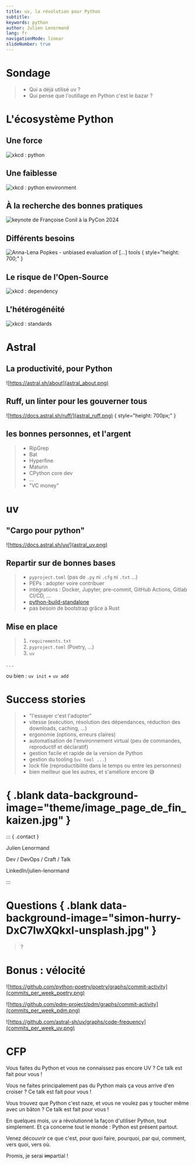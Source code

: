 ```yaml
---
title: uv, la révolution pour Python
subtitle: 
keywords: python
author: Julien Lenormand
lang: fr
navigationMode: linear
slideNumber: true
---
```


# Sondage

> * Qui a déjà utilisé uv ?
> * Qui pense que l'outillage en Python c'est le bazar ?

# L'écosystème Python

## Une force

![xkcd : python](xkcd353_python.png)

## Une faiblesse

![xkcd : python environment](xkcd1987_python_environment.png)

## À la recherche des bonnes pratiques

![keynote de Françoise Conil à la PyCon 2024](francoise_conil_recherche_bonnes_pratiques_packaging.png)

## Différents besoins

![Anna-Lena Popkes - unbiased evaluation of [...] tools](venn_diagram_updated_08_2024.png) { style="height: 700;" }

## Le risque de l'Open-Source

![xkcd : dependency](xkcd2347_dependency.png)

## L'hétérogénéité

![xkcd : standards](xkcd927_standards.png)

# Astral

## La productivité, pour Python

![https://astral.sh/about](astral_about.png)

## Ruff, un linter pour les gouverner tous

![https://docs.astral.sh/ruff/](astral_ruff.png) { style="height: 700px;" }

## les bonnes personnes, et l'argent

> * RipGrep
> * Bat
> * Hyperfine
> * Maturin
> * CPython core dev
> * ...
> * "VC money"

# uv

## "Cargo pour python"

![https://docs.astral.sh/uv/](astral_uv.png)

## Repartir sur de bonnes bases

> * `pyproject.toml` (pas de `.py` ni `.cfg` ni `.txt` ...)
> * PEPs : adopter voire contribuer
> * intégrations : Docker, Jupyter, pre-commit, GitHub Actions, Gitlab CI/CD, ...
> * [python-build-standalone](https://github.com/indygreg/python-build-standalone)
> * pas besoin de bootstrap grâce à Rust

## Mise en place

> 1. `requirements.txt`
> 2. `pyproject.toml` (Poetry, ...)
> 3. `uv`

. . .

ou bien : `uv init` + `uv add`

# Success stories

> * "l'essayer c'est l'adopter"
> * vitesse (exécution, résolution des dépendances, réduction des downloads, caching, ...)
> * ergonomie (options, erreurs claires)
> * automatisation de l'environnement virtual (peu de commandes, reproductif et déclaratif)
> * gestion facile et rapide de la version de Python
> * gestion du tooling (`uv tool ...`)
> * lock file (reproductibilité dans le temps ou entre les personnes)
> * bien meilleur que les autres, et s'améliore encore 😅

# { .blank data-background-image="theme/image_page_de_fin_kaizen.jpg" }

::: { .contact }

Julien Lenormand

Dev / DevOps / Craft / Talk

LinkedIn/julien-lenormand

:::

# Questions { .blank data-background-image="simon-hurry-DxC7IwXQkxI-unsplash.jpg" }

> ?

# Bonus : vélocité

![https://github.com/python-poetry/poetry/graphs/commit-activity](commits_per_week_poetry.png)

![https://github.com/pdm-project/pdm/graphs/commit-activity](commits_per_week_pdm.png)

![https://github.com/astral-sh/uv/graphs/code-frequency](commits_per_week_uv.png)

# CFP

Vous faites du Python et vous ne connaissez pas encore UV ? Ce talk est fait pour vous !

Vous ne faites principalement pas du Python mais ça vous arrive d'en croiser ? Ce talk est fait pour vous !

Vous trouvez que Python c'est naze, et vous ne voulez pas y toucher même avec un bâton ? Ce talk est fait pour vous !

En quelques mois, uv a révolutionné la façon d'utiliser Python, tout simplement. Et ça concerne tout le monde : Python est présent partout.

Venez découvrir ce que c'est, pour quoi faire, pourquoi, par qui, comment, vers quoi, vers où.

Promis, je serai ~~im~~partial !

